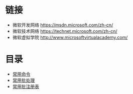 # 链接

- 微软开发网络 <https://msdn.microsoft.com/zh-cn/>  
- 微软技术网络 <https://technet.microsoft.com/zh-cn/>  
- 微软虚拟学院 <http://www.microsoftvirtualacademy.com/>  

# 目录

- [常用命令](common.md)
- [常用批处理](batch.md)
- [常用批注册表](registry.md)